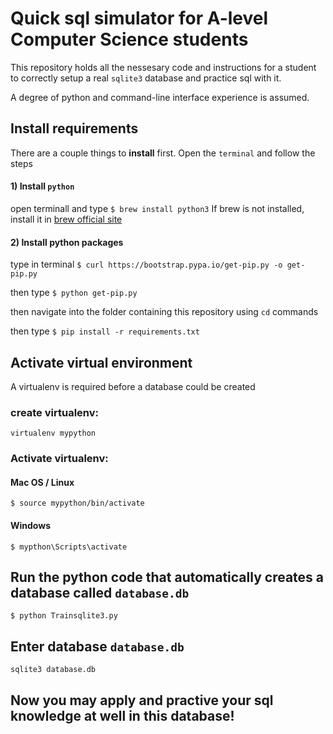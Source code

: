 # Quick sql simulator for A-level Computer Science students
This repository holds all the nessesary code and instructions for a student
to correctly setup a real `sqlite3` database and practice sql with it.

A degree of python and command-line interface experience is assumed.

## Install requirements
There are a couple things to __install__ first.
Open the `terminal` and follow the steps

#### 1) Install `python`
open terminall and type `$ brew install python3`
If brew is not installed, install it in [brew official site](http://brew.sh/)

#### 2) Install python packages

type in terminal `$ curl https://bootstrap.pypa.io/get-pip.py -o get-pip.py`

then type `$ python get-pip.py`

then navigate into the folder containing this repository using `cd` commands

then type `$ pip install -r requirements.txt`

## Activate virtual environment

A virtualenv is required before a database could be created

### create virtualenv: 

`virtualenv mypython`

### Activate virtualenv: 

#### Mac OS / Linux
`$ source mypython/bin/activate`
#### Windows
`$ mypthon\Scripts\activate`

## Run the python code that automatically creates a database called `database.db`

`$ python Trainsqlite3.py`

## Enter database `database.db`

`sqlite3 database.db`

## Now you may apply and practive your sql knowledge at well in this database!


